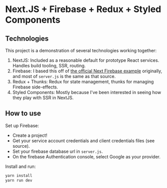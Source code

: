 # Next.JS + Firebase + Redux + Styled Components

## Technologies

This project is a demonstration of several technologies working together:

1. NextJS: Included as a reasonable default for prototype React services. Handles build tooling, SSR, routing.
2. Firebase: I based this off of [the official Next Firebase example](https://github.com/zeit/next.js/tree/v3-beta/examples/with-firebase) originally, and most of `server.js` is the same as that source.
3. Redux + Thunks: Redux for state management, thunks for managing Firebase side-effects.
4. Styled Components: Mostly because I've been interested in seeing how they play with SSR in NextJS.

## How to use

Set up Firebase:
- Create a project!
- Get your service account credentials and client credentials files (see source).
- Set your firebase database url in `server.js`.
- On the firebase Authentication console, select Google as your provider.

Install and run:

```bash
yarn install
yarn run dev
```
